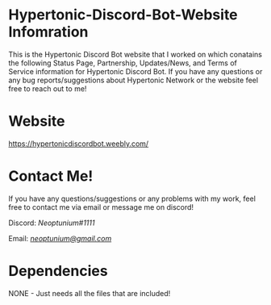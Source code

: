 # Hypertonic-Discord-Bot-Website Infomration
This is the Hypertonic Discord Bot website that I worked on which conatains the following Status Page, Partnership, Updates/News, and Terms of Service information for Hypertonic Discord Bot. If you have any questions or any bug reports/suggestions about Hypertonic Network or the website feel free to reach out to me!

# Website 
https://hypertonicdiscordbot.weebly.com/

# Contact Me!
 If you have any questions/suggestions or any problems with my work, feel free to contact me via email or message me on discord!

  Discord: *Neoptunium#1111*

  Email: *neoptunium@gmail.com*

# Dependencies 
NONE - Just needs all the files that are included!


